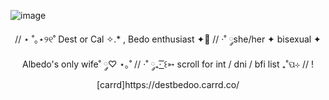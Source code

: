 ![image](https://github.com/user-attachments/assets/fe3658ea-c6ad-4520-a00e-1d9024f1df6e)
<p align="center">
// ⋆ ˚｡⋆୨୧˚ Dest or Cal ✧.* , Bedo enthusiast ✦🌻
// ·˚ ༘she/her ✦ bisexual ✦ Albedo's only wife˚ ༘♡ ⋆｡˚
// ·˚ ༘₊· ͟͟͞͞꒰➳ scroll for int / dni / bfi list ₊˚ପ⊹
// ![carrd]https://destbedoo.carrd.co/
</p>



<!--
**Destbedo/destbedo** is a ✨ _special_ ✨ repository because its `README.md` (this file) appears on your GitHub profile.

Here are some ideas to get you started:

- 🔭 I’m currently working on ...
- 🌱 I’m currently learning ...
- 👯 I’m looking to collaborate on ...
- 🤔 I’m looking for help with ...
- 💬 Ask me about ...
- 📫 How to reach me: ...
- 😄 Pronouns: ...
- ⚡ Fun fact: ...
-->
